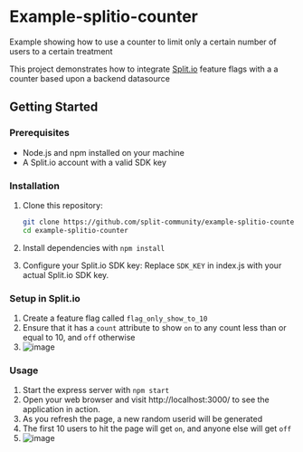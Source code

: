 # Example-splitio-counter
Example showing how to use a counter to limit only a certain number of users to a certain treatment


This project demonstrates how to integrate [Split.io](https://www.split.io/) feature flags with a a counter based upon a backend datasource

## Getting Started

### Prerequisites

- Node.js and npm installed on your machine
- A Split.io account with a valid SDK key

### Installation

1. Clone this repository:

   ```bash
   git clone https://github.com/split-community/example-splitio-counter.git
   cd example-splitio-counter
   ```

2. Install dependencies with `npm install`
3. Configure your Split.io SDK key:
    Replace `SDK_KEY` in index.js with your actual Split.io SDK key.

### Setup in Split.io
1. Create a feature flag called `flag_only_show_to_10`
2. Ensure that it has a `count` attribute to show `on` to any count less than or equal to 10, and `off` otherwise
3. ![image](https://github.com/Split-Community/example-nodejs-counter/assets/1207274/b59a2802-b468-4840-93dc-66a2e6d06e3b)


### Usage
1. Start the express server with `npm start`
2. Open your web browser and visit http://localhost:3000/ to see the application in action.
3. As you refresh the page, a new random userid will be generated
4. The first 10 users to hit the page will get `on`, and anyone else will get `off`
5. ![image](https://github.com/Split-Community/example-splitio-counter/assets/1207274/86a09255-87b2-470d-b380-afbc9e875a06)
